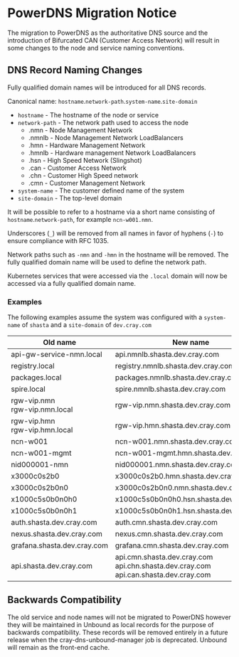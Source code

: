 # PowerDNS Migration Notice

The migration to PowerDNS as the authoritative DNS source and the introduction of Bifurcated CAN (Customer Access Network) will result in some changes to the node and service naming conventions.

## DNS Record Naming Changes

Fully qualified domain names will be introduced for all DNS records.

Canonical name: `hostname`.`network-path`.`system-name`.`site-domain`

* `hostname` - The hostname of the node or service
* `network-path` - The network path used to access the node
  * .nmn - Node Management Network
  * .nmnlb - Node Management Network LoadBalancers
  * .hmn - Hardware Management Network
  * .hmnlb - Hardware management Network LoadBalancers
  * .hsn - High Speed Network (Slingshot)
  * .can - Customer Access Network
  * .chn - Customer High Speed network
  * .cmn - Customer Management Network
* `system-name` - The customer defined name of the system
* `site-domain` - The top-level domain

It will be possible to refer to a hostname via a short name consisting of `hostname`.`network-path`, for example `ncn-w001.nmn`.

Underscores (`_`) will be removed from all names in favor of hyphens (`-`) to ensure compliance with RFC 1035.

Network paths such as `-nmn` and `-hmn` in the hostname will be removed. The fully qualified domain name will be used to define the network path.

Kubernetes services that were accessed via the `.local` domain will now be accessed via a fully qualified domain name.

### Examples

The following examples assume the system was configured with a `system-name` of `shasta` and a `site-domain` of `dev.cray.com`

| Old name                    | New name                                | Short name                                          |
|-----------------------------|-----------------------------------------|-----------------------------------------------------|
| api-gw-service-nmn.local    | api.nmnlb.shasta.dev.cray.com           | api.nmnlb                                           |
| registry.local              | registry.nmnlb.shasta.dev.cray.com      | registry.nmnlb                                      |
| packages.local              | packages.nmnlb.shasta.dev.cray.com      | packages.nmnlb                                      |
| spire.local                 | spire.nmnlb.shasta.dev.cray.com         | spire.nmnlb                                         |
| rgw-vip.nmn <br> rgw-vip.nmn.local | rgw-vip.nmn.shasta.dev.cray.com  | rgw-vip.nmn                                         |
| rgw-vip.hmn <br> rgw-vip.hmn.local | rgw-vip.hmn.shasta.dev.cray.com  | rgw-vip.hmn                                         |
| ncn-w001                    | ncn-w001.nmn.shasta.dev.cray.com        | ncn-w001.nmn                                        |
| ncn-w001-mgmt               | ncn-w001-mgmt.hmn.shasta.dev.cray.com   | ncn-w001-mgmt.hmn                                   |
| nid000001-nmn               | nid000001.nmn.shasta.dev.cray.com       | nid000001.nmn                                       |
| x3000c0s2b0                 | x3000c0s2b0.hmn.shasta.dev.cray.com     | x3000c0s2b0.hmn                                     |
| x3000c0s2b0n0               | x3000c0s2b0n0.nmn.shasta.dev.cray.com   | x3000c0s2b0n0.nmn                                   |
| x1000c5s0b0n0h0             | x1000c5s0b0n0h0.hsn.shasta.dev.cray.com | x1000c5s0b0n0h0.hsn                                 |
| x1000c5s0b0n0h1             | x1000c5s0b0n0h1.hsn.shasta.dev.cray.com | x1000c5s0b0n0h1.hsn                                 |
| auth.shasta.dev.cray.com    | auth.cmn.shasta.dev.cray.com            |                                                     |
| nexus.shasta.dev.cray.com   | nexus.cmn.shasta.dev.cray.com           |                                                     |
| grafana.shasta.dev.cray.com | grafana.cmn.shasta.dev.cray.com         |                                                     |
| api.shasta.dev.cray.com     | api.cmn.shasta.dev.cray.com<br>api.chn.shasta.dev.cray.com<br>api.can.shasta.dev.cray.com |   |

## Backwards Compatibility

The old service and node names will not be migrated to PowerDNS however they will be maintained in Unbound as local records for the purpose of backwards compatibility. These records will be removed entirely in a future release when the cray-dns-unbound-manager job is deprecated. Unbound will remain as the front-end cache.
